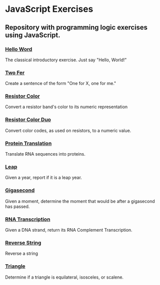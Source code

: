 # JavaScript Exercises

## Repository with programming logic exercises using JavaScript.

### [Hello Word](https://github.com/thaylorz/javascript-exercises/tree/main/hello-world)

The classical introductory exercise. Just say "Hello, World!"

### [Two Fer](https://github.com/thaylorz/javascript-exercises/tree/main/two-fer)

Create a sentence of the form "One for X, one for me."

### [Resistor Color](https://github.com/thaylorz/javascript-exercises/tree/main/resistor-color)

Convert a resistor band's color to its numeric representation

### [Resistor Color Duo](https://github.com/thaylorz/javascript-exercises/tree/main/resistor-color-duo)

Convert color codes, as used on resistors, to a numeric value.

### [Protein Translation](https://github.com/thaylorz/javascript-exercises/tree/main/protein-translation)

Translate RNA sequences into proteins.

### [Leap](https://github.com/thaylorz/javascript-exercises/tree/main/leap)

Given a year, report if it is a leap year.

### [Gigasecond](https://github.com/thaylorz/javascript-exercises/tree/main/gigasecond)

Given a moment, determine the moment that would be after a gigasecond has passed.

### [RNA Transcription](https://github.com/thaylorz/javascript-exercises/tree/main/rna-transcription)

Given a DNA strand, return its RNA Complement Transcription.

### [Reverse String](https://github.com/thaylorz/javascript-exercises/tree/main/reverse-string)

Reverse a string

### [Triangle](https://github.com/thaylorz/javascript-exercises/tree/main/triangle)

Determine if a triangle is equilateral, isosceles, or scalene.